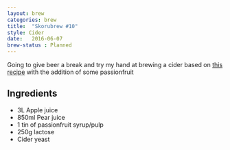```yaml
---
layout: brew
categories: brew
title:  "Skorubrew #10"
style: Cider
date:   2016-06-07
brew-status : Planned
---
```


Going to give beer a break and try my hand at brewing a cider based on [this recipe](http://www.thehopandgrain.com.au/brew-simple-5l-apple-pear-cider/) with the addition of some passionfruit

Ingredients
---------

* 3L Apple juice
* 850ml Pear juice
* 1 tin of passionfruit syrup/pulp
* 250g lactose
* Cider yeast